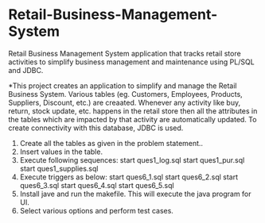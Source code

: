# Retail-Business-Management-System
Retail Business Management System application that tracks retail store activities to simplify business management and maintenance using PL/SQL and JDBC.

*This project creates an application to simplify and manage the Retail Business System. Various tables (eg. Customers, Employees, Products, Suppliers, Discount, etc.) are creaated. 
Whenever any activity like buy, return, stock update, etc. happens in the retail store then all the attributes in the tables which are impacted by that activity are automatically updated. To create connectivity with this database, JDBC is used.

1. Create all the tables as given in the problem statement..
2. Insert values in the table.
3. Execute following sequences:
	start ques1_log.sql
	start ques1_pur.sql
	start ques1_supplies.sql
4. Execute triggers as below:
	start ques6_1.sql
	start ques6_2.sql
	start ques6_3.sql
	start ques6_4.sql
	start ques6_5.sql
5. Install jave and run the makefile. This will execute the java program for UI.
6. Select various options and perform test cases.

